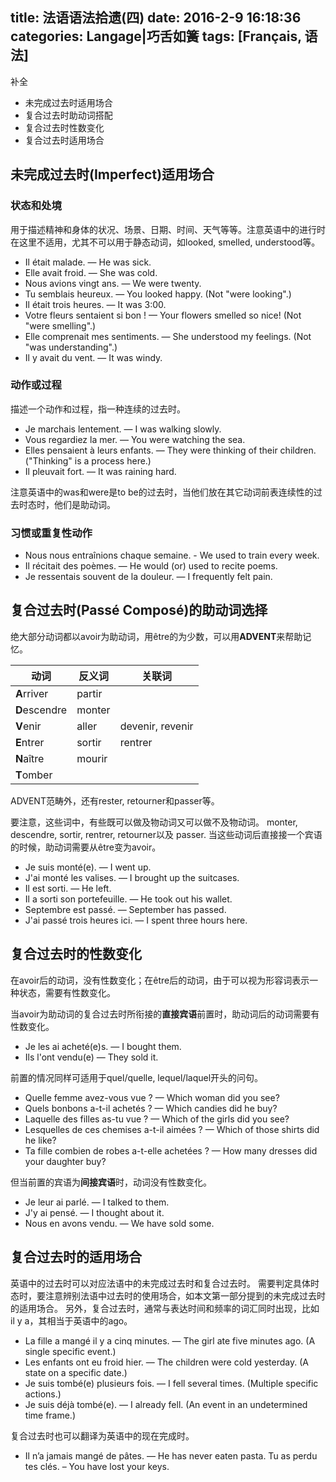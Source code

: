 title: 法语语法拾遗(四)
date: 2016-2-9 16:18:36
categories: Langage|巧舌如簧
tags: [Français, 语法]
---

补全

* 未完成过去时适用场合
* 复合过去时助动词搭配
* 复合过去时性数变化
* 复合过去时适用场合

<!-- more -->

## 未完成过去时(Imperfect)适用场合

### 状态和处境

用于描述精神和身体的状况、场景、日期、时间、天气等等。注意英语中的进行时在这里不适用，尤其不可以用于静态动词，如looked, smelled, understood等。

* Il était malade. — He was sick.
* Elle avait froid. — She was cold.
* Nous avions vingt ans. — We were twenty.
* Tu semblais heureux. — You looked happy. (Not "were looking".)
* Il était trois heures. — It was 3:00.
* Votre fleurs sentaient si bon ! — Your flowers smelled so nice! (Not "were smelling".)
* Elle comprenait mes sentiments. — She understood my feelings. (Not "was understanding".)
* Il y avait du vent. — It was windy.

### 动作或过程

描述一个动作和过程，指一种连续的过去时。

* Je marchais lentement. — I was walking slowly. 
* Vous regardiez la mer. — You were watching the sea.
* Elles pensaient à leurs enfants. — They were thinking of their children. ("Thinking" is a process here.)
* Il pleuvait fort. — It was raining hard.


注意英语中的was和were是to be的过去时，当他们放在其它动词前表连续性的过去时态时，他们是助动词。

### 习惯或重复性动作

* Nous nous entraînions chaque semaine. - We used to train every week.
* Il récitait des poèmes. — He would (or) used to recite poems.
* Je ressentais souvent de la douleur. — I frequently felt pain.


## 复合过去时(Passé Composé)的助动词选择

绝大部分动词都以avoir为助动词，用être的为少数，可以用**ADVENT**来帮助记忆。

动词          | 反义词 | 关联词
--------------|--------|--------
**A**rriver   | partir | 
**D**escendre | monter |	
**V**enir 	  | aller  | devenir, revenir
**E**ntrer 	  | sortir | rentrer
**N**aître 	  | mourir |
**T**omber    |        | 

ADVENT范畴外，还有rester, retourner和passer等。

要注意，这些词中，有些既可以做及物动词又可以做不及物动词。
monter, descendre, sortir, rentrer, retourner以及 passer.
当这些动词后直接接一个宾语的时候，助动词需要从être变为avoir。

* Je suis monté(e). — I went up.
* J'ai monté les valises. — I brought up the suitcases.
* Il est sorti. — He left.
* Il a sorti son portefeuille. — He took out his wallet.
* Septembre est passé. — September has passed.
* J'ai passé trois heures ici. — I spent three hours here.

## 复合过去时的性数变化

在avoir后的动词，没有性数变化；在être后的动词，由于可以视为形容词表示一种状态，需要有性数变化。

当avoir为助动词的复合过去时所衔接的**直接宾语**前置时，助动词后的动词需要有性数变化。

* Je les ai acheté(e)s. — I bought them.
* Ils l'ont vendu(e) — They sold it.


前置的情况同样可适用于quel/quelle, lequel/laquel开头的问句。

* Quelle femme avez-vous vue ? — Which woman did you see?
* Quels bonbons a-t-il achetés ? — Which candies did he buy?
* Laquelle des filles as-tu vue ? — Which of the girls did you see?
* Lesquelles de ces chemises a-t-il aimées ? — Which of those shirts did he like?
* Ta fille combien de robes a-t-elle achetées ? — How many dresses did your daughter buy?


但当前置的宾语为**间接宾语**时，动词没有性数变化。

* Je leur ai parlé. — I talked to them.
* J'y ai pensé. — I thought about it.
* Nous en avons vendu. — We have sold some.

## 复合过去时的适用场合

英语中的过去时可以对应法语中的未完成过去时和复合过去时。
需要判定具体时态时，要注意辨别法语中过去时的使用场合，如本文第一部分提到的未完成过去时的适用场合。
另外，复合过去时，通常与表达时间和频率的词汇同时出现，比如 il y a，其相当于英语中的ago。

* La fille a mangé il y a cinq minutes. — The girl ate five minutes ago. (A single specific event.)
* Les enfants ont eu froid hier. — The children were cold yesterday. (A state on a specific date.)
* Je suis tombé(e) plusieurs fois. — I fell several times. (Multiple specific actions.)
* Je suis déjà tombé(e). — I already fell. (An event in an undetermined time frame.)


复合过去时也可以翻译为英语中的现在完成时。

* Il n’a jamais mangé de pâtes. — He has never eaten pasta.
Tu as perdu tes clés. – You have lost your keys.
